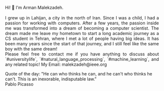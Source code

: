 <p style="text-align:justify;"> Hi! 👋 I'm Arman Malekzadeh.<br><br>
I grew up in Lahijan, a city in the north of Iran. Since I was a child, I had a passion for working with computers. After a few years, the passion inside me was transformed into a dream of becoming a computer scientist. The dream made me leave my hometown to start a long academic journey as a CS student in Tehran, where I met a lot of people having big ideas. It has been many years since the start of that journey, and I still feel like the same boy with the same dream!
<br>
Please feel free to contact me if you have anything to discuss about `#universitylife`, `#natural_language_processing`, `#machine_learning`, and any related topic!
My Email: malekzadeh@ieee.org

Quote of the day: "He can who thinks he can, and he can't who thinks he can't. This is an inexorable, indisputable law." <br> Pablo Picasso </p>
